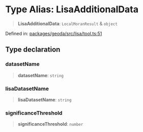 # Type Alias: LisaAdditionalData

> **LisaAdditionalData**: `LocalMoranResult` & `object`

Defined in: [packages/geoda/src/lisa/tool.ts:51](https://github.com/GeoDaCenter/openassistant/blob/2c7e2a603db0fcbd6603996e5ea15006191c5f7f/packages/geoda/src/lisa/tool.ts#L51)

## Type declaration

### datasetName

> **datasetName**: `string`

### lisaDatasetName

> **lisaDatasetName**: `string`

### significanceThreshold

> **significanceThreshold**: `number`
